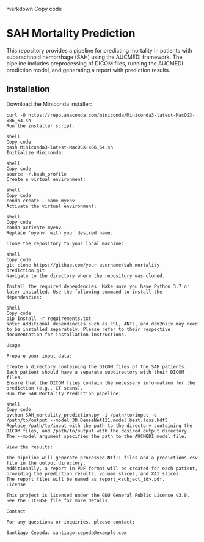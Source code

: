 markdown
Copy code
# SAH Mortality Prediction

This repository provides a pipeline for predicting mortality in patients with subarachnoid hemorrhage (SAH) using the AUCMEDI framework. The pipeline includes preprocessing of DICOM files, running the AUCMEDI prediction model, and generating a report with prediction results.

## Installation

Download the Miniconda installer:
```shell
curl -O https://repo.anaconda.com/miniconda/Miniconda3-latest-MacOSX-x86_64.sh
Run the installer script:

shell
Copy code
bash Miniconda3-latest-MacOSX-x86_64.sh
Initialize Miniconda:

shell
Copy code
source ~/.bash_profile
Create a virtual environment:

shell
Copy code
conda create --name myenv
Activate the virtual environment:

shell
Copy code
conda activate myenv
Replace 'myenv' with your desired name.

Clone the repository to your local machine:

shell
Copy code
git clone https://github.com/your-username/sah-mortality-prediction.git
Navigate to the directory where the repository was cloned.

Install the required dependencies. Make sure you have Python 3.7 or later installed. Use the following command to install the dependencies:

shell
Copy code
pip install -r requirements.txt
Note: Additional dependencies such as FSL, ANTs, and dcm2niix may need to be installed separately. Please refer to their respective documentation for installation instructions.

Usage

Prepare your input data:

Create a directory containing the DICOM files of the SAH patients.
Each patient should have a separate subdirectory with their DICOM files.
Ensure that the DICOM files contain the necessary information for the prediction (e.g., CT scans).
Run the SAH Mortality Prediction pipeline:

shell
Copy code
python SAH_mortality_prediction.py -i /path/to/input -o /path/to/output --model 3D.DenseNet121.model.best.loss.hdf5
Replace /path/to/input with the path to the directory containing the DICOM files, and /path/to/output with the desired output directory. The --model argument specifies the path to the AUCMEDI model file.

View the results:

The pipeline will generate processed NIfTI files and a predictions.csv file in the output directory.
Additionally, a report in PDF format will be created for each patient, providing the prediction results, volume slices, and XAI slices.
The report files will be named as report_<subject_id>.pdf.
License

This project is licensed under the GNU General Public License v3.0. See the LICENSE file for more details.

Contact

For any questions or inquiries, please contact:

Santiago Cepeda: santiago.cepeda@example.com
